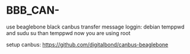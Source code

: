 # BBB_CAN-
use beaglebone black canbus transfer message
loggin: debian temppwd
and sudu su 
than temppwd
now you are using root   

setup canbus: https://github.com/digitalbond/canbus-beaglebone


